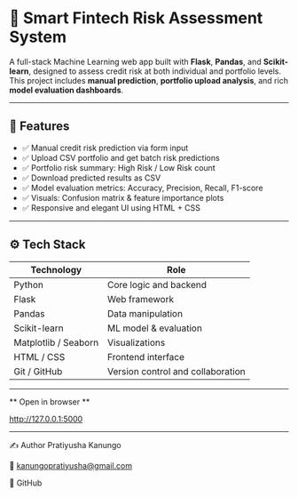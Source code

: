 # 🧠 Smart Fintech Risk Assessment System

A full-stack Machine Learning web app built with **Flask**, **Pandas**, and **Scikit-learn**, designed to assess credit risk at both individual and portfolio levels.  
This project includes **manual prediction**, **portfolio upload analysis**, and rich **model evaluation dashboards**.

---

## 🚀 Features

- ✅ Manual credit risk prediction via form input
- ✅ Upload CSV portfolio and get batch risk predictions
- ✅ Portfolio risk summary: High Risk / Low Risk count
- ✅ Download predicted results as CSV
- ✅ Model evaluation metrics: Accuracy, Precision, Recall, F1-score
- ✅ Visuals: Confusion matrix & feature importance plots
- ✅ Responsive and elegant UI using HTML + CSS



---

## ⚙️ Tech Stack

| Technology     | Role                                |
|----------------|-------------------------------------|
| Python         | Core logic and backend              |
| Flask          | Web framework                       |
| Pandas         | Data manipulation                   |
| Scikit-learn   | ML model & evaluation               |
| Matplotlib / Seaborn | Visualizations               |
| HTML / CSS     | Frontend interface                  |
| Git / GitHub   | Version control and collaboration   |

---

** Open in browser **

http://127.0.0.1:5000

---

✍️ Author
Pratiyusha Kanungo

📧 kanungopratiyusha@gmail.com

🐙 GitHub

